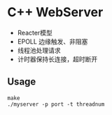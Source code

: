 # C++ WebServer 
* Reacter模型
* EPOLL 边缘触发、非阻塞
* 线程池处理请求
* 计时器保持长连接，超时断开

## Usage
```
make
./myserver -p port -t threadnum
```
